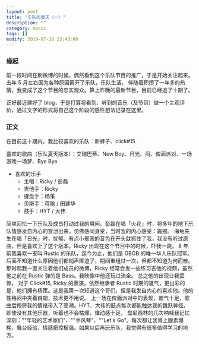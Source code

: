 ```yaml
---
layout: post
title: "乐队的夏天（一）"
description: ""
category: music
tags: []
modify: 2019-07-28 23:40:00
---
```


### 缘起

  前一段时间在刷微博的时候，偶然看到这个乐队节目的推广，于是开始关注起来。去年 5 月左右因为各种原因离开了乐队，乐队生活。
伴随着积攒了一年多的热情，我变成了这个节目的忠实观众。算上昨晚的最新节目，目前已经追了十期了。


  正好最近建好了 blog，于是打算将看到、听到的音乐（及节目）做一个主观评价，通过文字的形式将自己这个阶段的感性想法记录在这里。


### 正文

  在目前这十期内，我比较喜欢的乐队：新裤子、click#15
  
  
  喜欢的歌曲（乐队夏天版本）：艾瑞巴蒂、New Boy、日光、闷、俾面派对、一场游戏一场梦、Bye Bye
  
  
  + 喜欢的乐手
    - 主唱：Ricky / 彭磊
    - 吉他手：Ricky
    - 键盘手：杨策
    - 贝斯手：蒋晗 / 田建华
    - 鼓手：HYT / 大伟


   简单回忆一下乐队及成员打动过我的瞬间。彭磊在唱「火花」时，将多年的地下乐队情感发自内心的宣泄出来，仿佛感同身受，当时我的内心感受：震撼。
海龟先生在唱「日光」时，忧郁、有点小邪恶的音色在开头就抓住了我，我没有听过原曲，但是喜欢上了这个版本。Ricky 出现在这个节目中的时候，吓我一跳。
8 年前我喜欢一支叫 Rustic 的乐队，迄今为止，他们是 GBOB 的唯一华人乐队冠军。后面不知道什么原因他们都销声匿迹了，期间重组过一次，但都不知道为何而散。
那时起我一直关注着他们成员的微博，Ricky 经常会发一些练习吉他的视频，虽然他之前在 Rustic 弹的是 Bass。我映像中他还玩过流金。 总之他的出现让我震惊。
对于 Click#15, Ricky 的表演，依然继承者 Rustic 时期的骚气，更出彩的是，他们拥有杨策。这是我第一次知道这个哥们，但是我发自内心的喜欢他。他的性格闷中夹着爽朗，技术更不用说。
上一场在俾面派对中的表现，霸气十足，歌曲后段将我的情绪带入了高潮。HYT、大伟的鼓点每次都能触达我的跳跃神经，即使没有其他乐器，听着也不会枯燥，律动感十足。
盘尼西林的几次呐喊我记忆深刻：""年轻的艺术家们"、""手风琴"、""Let's Go"。每次都让我肾上腺素爆棚，舞台经验、情感把控极强。如果以后再玩乐队，我觉得有很多值得学习的地方。
